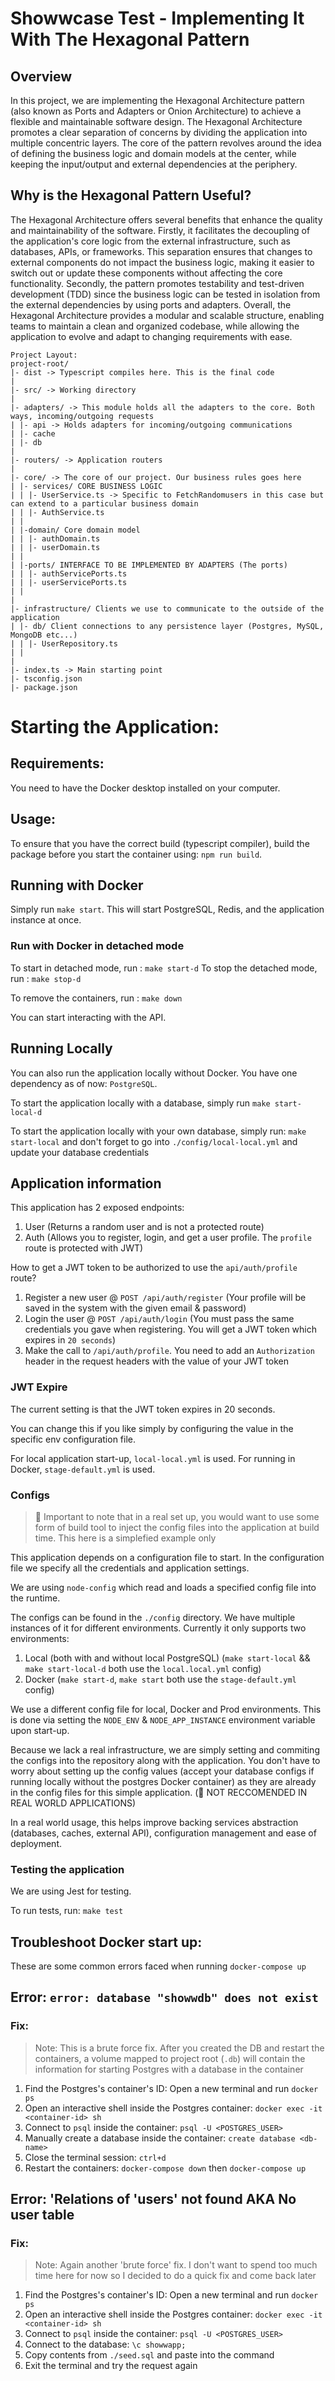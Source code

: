 # Showwcase Test - Implementing It With The Hexagonal Pattern

## Overview

In this project, we are implementing the Hexagonal Architecture pattern (also known as Ports and Adapters or Onion Architecture) to achieve a flexible and maintainable software design. The Hexagonal Architecture promotes a clear separation of concerns by dividing the application into multiple concentric layers. The core of the pattern revolves around the idea of defining the business logic and domain models at the center, while keeping the input/output and external dependencies at the periphery.

## Why is the Hexagonal Pattern Useful?

The Hexagonal Architecture offers several benefits that enhance the quality and maintainability of the software. Firstly, it facilitates the decoupling of the application's core logic from the external infrastructure, such as databases, APIs, or frameworks. This separation ensures that changes to external components do not impact the business logic, making it easier to switch out or update these components without affecting the core functionality. Secondly, the pattern promotes testability and test-driven development (TDD) since the business logic can be tested in isolation from the external dependencies by using ports and adapters. Overall, the Hexagonal Architecture provides a modular and scalable structure, enabling teams to maintain a clean and organized codebase, while allowing the application to evolve and adapt to changing requirements with ease.

```
Project Layout:
project-root/
|- dist -> Typescript compiles here. This is the final code
|
|- src/ -> Working directory
|
|- adapters/ -> This module holds all the adapters to the core. Both ways, incoming/outgoing requests
| |- api -> Holds adapters for incoming/outgoing communications
| |- cache
| |- db
|
|- routers/ -> Application routers
|
|- core/ -> The core of our project. Our business rules goes here
| |- services/ CORE BUSINESS LOGIC
| | |- UserService.ts -> Specific to FetchRandomusers in this case but can extend to a particular business domain
| | |- AuthService.ts
| |
| |-domain/ Core domain model
| | |- authDomain.ts
| | |- userDomain.ts
| |
| |-ports/ INTERFACE TO BE IMPLEMENTED BY ADAPTERS (The ports)
| | |- authServicePorts.ts
| | |- userServicePorts.ts
| |
|
|- infrastructure/ Clients we use to communicate to the outside of the application
| |- db/ Client connections to any persistence layer (Postgres, MySQL, MongoDB etc...)
| | |- UserRepository.ts
| |
|
|- index.ts -> Main starting point
|- tsconfig.json
|- package.json
```

# Starting the Application:

## Requirements:

You need to have the Docker desktop installed on your computer.

## Usage:

To ensure that you have the correct build (typescript compiler), build the package before you start the container using: `npm run build`.

## Running with Docker

Simply run `make start`.
This will start PostgreSQL, Redis, and the application instance at once.

### Run with Docker in detached mode

To start in detached mode, run : `make start-d`
To stop the detached mode, run : `make stop-d`

To remove the containers, run : `make down`

You can start interacting with the API.

## Running Locally

You can also run the application locally without Docker.
You have one dependency as of now: `PostgreSQL`.

To start the application locally with a database, simply run `make start-local-d`

To start the application locally with your own database, simply run: `make start-local` and don't forget to go into `./config/local-local.yml` and update your database credentials

## Application information

This application has 2 exposed endpoints:

1. User (Returns a random user and is not a protected route)
2. Auth (Allows you to register, login, and get a user profile. The `profile` route is protected with JWT)

How to get a JWT token to be authorized to use the `api/auth/profile` route?

1. Register a new user @ `POST /api/auth/register` (Your profile will be saved in the system with the given email & password)
2. Login the user @ `POST /api/auth/login` (You must pass the same credentials you gave when registering. You will get a JWT token which expires in `20 seconds`)
3. Make the call to `/api/auth/profile`. You need to add an `Authorization` header in the request headers with the value of your JWT token

### JWT Expire

The current setting is that the JWT token expires in 20 seconds.

You can change this if you like simply by configuring the value in the specific env configuration file.

For local application start-up, `local-local.yml` is used.
For running in Docker, `stage-default.yml` is used.

### Configs

> 🚨 Important to note that in a real set up, you would want to use some form of build tool to inject the config files into the application at build time. This here is a simplefied example only

This application depends on a configuration file to start.
In the configuration file we specify all the credentials and application settings.

We are using `node-config` which read and loads a specified config file into the runtime.

The configs can be found in the `./config` directory.
We have multiple instances of it for different environments.
Currently it only supports two environments:

1. Local (both with and without local PostgreSQL) (`make start-local` && `make start-local-d` both use the `local.local.yml` config)
2. Docker (`make start-d`, `make start` both use the `stage-default.yml` config)

We use a different config file for local, Docker and Prod environments.
This is done via setting the `NODE_ENV` & `NODE_APP_INSTANCE` environment variable upon start-up.

Because we lack a real infrastructure, we are simply setting and commiting the configs into the repository along with the application. You don't have to worry about setting up the config values (accept your database configs if running locally without the postgres Docker container) as they are already in the config files for this simple application. (🚨 NOT RECCOMENDED IN REAL WORLD APPLICATIONS)

In a real world usage, this helps improve backing services abstraction (databases, caches, external API), configuration management and ease of deployment.

### Testing the application

We are using Jest for testing.

To run tests, run: `make test`

## Troubleshoot Docker start up:

These are some common errors faced when running `docker-compose up`

## Error: `error: database "showwdb" does not exist`

### Fix:

> Note: This is a brute force fix. After you created the DB and restart the containers, a volume mapped to project root (`.db`) will contain the information for starting Postgres with a database in the container

1. Find the Postgres's container's ID: Open a new terminal and run `docker ps`
2. Open an interactive shell inside the Postgres container: `docker exec -it <container-id> sh`
3. Connect to `psql` inside the container: `psql -U <POSTGRES_USER>`
4. Manually create a database inside the container: `create database <db-name>`
5. Close the terminal session: `ctrl+d`
6. Restart the containers: `docker-compose down` then `docker-compose up`

## Error: 'Relations of 'users' not found AKA No user table

### Fix:

> Note: Again another 'brute force' fix. I don't want to spend too much time here for now so I decided to do a quick fix and come back later

1. Find the Postgres's container's ID: Open a new terminal and run `docker ps`
2. Open an interactive shell inside the Postgres container: `docker exec -it <container-id> sh`
3. Connect to `psql` inside the container: `psql -U <POSTGRES_USER>`
4. Connect to the database: `\c showwapp;`
5. Copy contents from `./seed.sql` and paste into the command
6. Exit the terminal and try the request again
